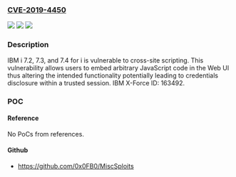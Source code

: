 ### [CVE-2019-4450](https://cve.mitre.org/cgi-bin/cvename.cgi?name=CVE-2019-4450)
![](https://img.shields.io/static/v1?label=Product&message=i&color=blue)
![](https://img.shields.io/static/v1?label=Version&message=n%2Fa&color=blue)
![](https://img.shields.io/static/v1?label=Vulnerability&message=Cross-Site%20Scripting&color=brighgreen)

### Description

IBM i 7.2, 7.3, and 7.4 for i is vulnerable to cross-site scripting. This vulnerability allows users to embed arbitrary JavaScript code in the Web UI thus altering the intended functionality potentially leading to credentials disclosure within a trusted session. IBM X-Force ID: 163492.

### POC

#### Reference
No PoCs from references.

#### Github
- https://github.com/0x0FB0/MiscSploits

